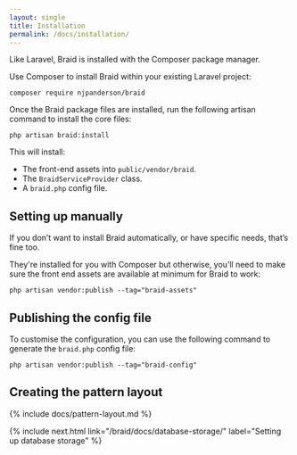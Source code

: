 ```yaml
---
layout: single
title: Installation
permalink: /docs/installation/
---
```


Like Laravel, Braid is installed with the Composer package manager.

Use Composer to install Braid within your existing Laravel project:

```shell
composer require njpanderson/braid
```

Once the Braid package files are installed, run the following artisan command to install the core files:

```shell
php artisan braid:install
```

This will install:

 - The front-end assets into `public/vendor/braid`.
 - The `BraidServiceProvider` class.
 - A `braid.php` config file.

## Setting up manually
If you don’t want to install Braid automatically, or have specific needs, that’s fine too.

They're installed for you with Composer but otherwise, you’ll need to make sure the front end assets are available at minimum for Braid to work:

```shell
php artisan vendor:publish --tag="braid-assets"
```

## Publishing the config file
To customise the configuration, you can use the following command to generate the `braid.php` config file:

```shell
php artisan vendor:publish --tag="braid-config"
```

## Creating the pattern layout

{% include docs/pattern-layout.md %}

{% include next.html link="/braid/docs/database-storage/" label="Setting up database storage" %}
